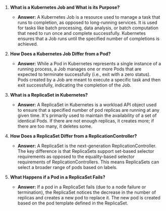 <ol><li><p><strong>What is a Kubernetes Job and What is its Purpose?</strong></p><ul><li><p><strong>Answer:</strong> A Kubernetes Job is a resource used to manage a task that runs to completion, as opposed to long-running services. It is used for tasks like batch processing, data analysis, or batch computation that need to run once and complete successfully. Kubernetes ensures that a Job runs until the specified number of completions is achieved.</p></li></ul></li><li><p><strong>How Does a Kubernetes Job Differ from a Pod?</strong></p><ul><li><p><strong>Answer:</strong> While a Pod in Kubernetes represents a single instance of a running process, a Job manages one or more Pods that are expected to terminate successfully (i.e., exit with a zero status). Pods created by a Job are meant to execute a specific task and then exit successfully, indicating the completion of the Job.</p></li></ul></li><li><p><strong>What is a ReplicaSet in Kubernetes?</strong></p><ul><li><p><strong>Answer:</strong> A ReplicaSet in Kubernetes is a workload API object used to ensure that a specified number of pod replicas are running at any given time. It's primarily used to maintain the availability of a set of identical Pods. If there are not enough replicas, it creates more; if there are too many, it deletes some.</p></li></ul></li><li><p><strong>How Does a ReplicaSet Differ from a ReplicationController?</strong></p><ul><li><p><strong>Answer:</strong> A ReplicaSet is the next-generation ReplicationController. The key difference is that ReplicaSets support set-based selector requirements as opposed to the equality-based selector requirements of ReplicationControllers. This means ReplicaSets can select a broader range of pods based on labels.</p></li></ul></li><li><p><strong>What Happens if a Pod in a ReplicaSet Fails?</strong></p><ul><li><p><strong>Answer:</strong> If a pod in a ReplicaSet fails (due to a node failure or termination), the ReplicaSet notices the decrease in the number of replicas and creates a new pod to replace it. The new pod is created based on the pod template defined in the ReplicaSet.</p></li></ul></li></ol>